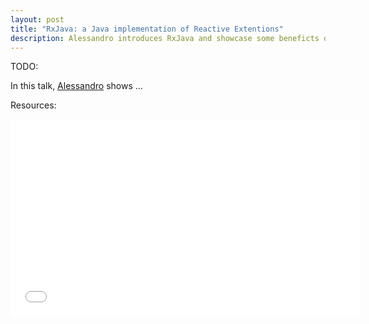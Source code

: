 ```yaml
---
layout: post
title: "RxJava: a Java implementation of Reactive Extentions"
description: Alessandro introduces RxJava and showcase some beneficts of its use for developing asynchronous APIs.
---
```



TODO:

In this talk, [Alessandro](https://twitter.com/DrAL3X) shows ...

Resources:

<iframe width="560" height="315" src="//www.youtube.com/embed/or-zY2e00Q8" frameborder="0" allowfullscreen></iframe>

<script async class="speakerdeck-embed" data-id="36908aac9a5748ccb10f15a0413131e3" data-ratio="1.33333333333333" src="//speakerdeck.com/assets/embed.js"></script>
